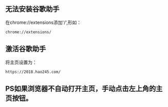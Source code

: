 ## 无法安装谷歌助手
在chrome://extensions添加'/',形如：
```
chrome://extensions/
```
## 激活谷歌助手
将主页设置为：
```
https://2018.hao245.com/
```

## PS如果浏览器不自动打开主页，手动点击左上角的主页按钮。

